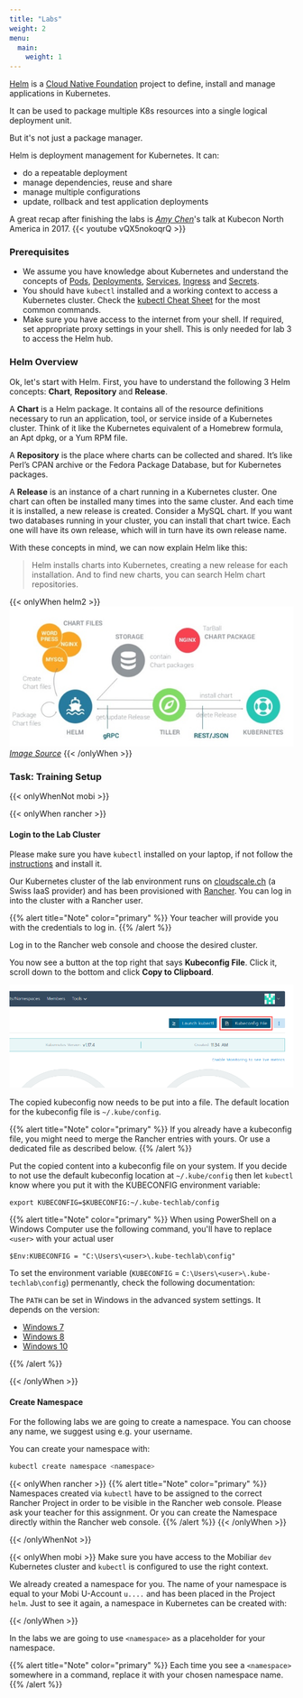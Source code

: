 ```yaml
---
title: "Labs"
weight: 2
menu:
  main:
    weight: 1
---
```


[Helm](https://github.com/helm/helm) is a [Cloud Native Foundation](https://www.cncf.io/) project to define, install and manage applications in Kubernetes.

It can be used to package multiple K8s resources into a single logical deployment unit.

But it's not just a package manager.

Helm is deployment management for Kubernetes. It can:

* do a repeatable deployment
* manage dependencies, reuse and share
* manage multiple configurations
* update, rollback and test application deployments

A great recap after finishing the labs is *[Amy Chen](https://twitter.com/TheAmyCode)*'s talk at Kubecon North America in 2017.
{{< youtube vQX5nokoqrQ >}}


### Prerequisites

* We assume you have knowledge about Kubernetes and understand the concepts of [Pods](https://kubernetes.io/docs/concepts/workloads/pods/pod/), [Deployments](https://kubernetes.io/docs/concepts/workloads/controllers/deployment/), [Services](https://kubernetes.io/docs/concepts/services-networking/service/), [Ingress](https://kubernetes.io/docs/concepts/services-networking/ingress/) and [Secrets](https://kubernetes.io/docs/concepts/services-networking/service/).
* You should have `kubectl` installed and a working context to access a Kubernetes cluster. Check the [kubectl Cheat Sheet](https://kubernetes.io/docs/reference/kubectl/cheatsheet/) for the most common commands.
* Make sure you have access to the internet from your shell. If required, set appropriate proxy settings in your shell. This is only needed for lab 3 to access the Helm hub.


### Helm Overview

Ok, let's start with Helm.
First, you have to understand the following 3 Helm concepts: **Chart**, **Repository** and **Release**.

A **Chart** is a Helm package. It contains all of the resource definitions necessary to run an application, tool, or service inside of a Kubernetes cluster. Think of it like the Kubernetes equivalent of a Homebrew formula, an Apt dpkg, or a Yum RPM file.

A **Repository** is the place where charts can be collected and shared. It’s like Perl’s CPAN archive or the Fedora Package Database, but for Kubernetes packages.

A **Release** is an instance of a chart running in a Kubernetes cluster. One chart can often be installed many times into the same cluster. And each time it is installed, a new release is created. Consider a MySQL chart. If you want two databases running in your cluster, you can install that chart twice. Each one will have its own release, which will in turn have its own release name.

With these concepts in mind, we can now explain Helm like this:

> Helm installs charts into Kubernetes, creating a new release for each installation. And to find new charts, you can search Helm chart repositories.

{{< onlyWhen helm2 >}}
![Helm Architecture](architecture.png)
*[Image Source](https://www.slideshare.net/alexLM/helm-application-deployment-management-for-kubernetes)*
{{< /onlyWhen >}}


### Task: Training Setup

{{< onlyWhenNot mobi >}}

{{< onlyWhen rancher >}}


#### Login to the Lab Cluster

Please make sure you have `kubectl` installed on your laptop, if not follow the [instructions](https://kubernetes-basics.training.acend.ch/docs/02/) and install it.

Our Kubernetes cluster of the lab environment runs on [cloudscale.ch](https://cloudscale.ch) (a Swiss IaaS provider) and has been provisioned with [Rancher](https://rancher.com/). You can log in into the cluster with a Rancher user.

{{% alert title="Note" color="primary" %}}
Your teacher will provide you with the credentials to log in.
{{% /alert %}}

Log in to the Rancher web console and choose the desired cluster.

You now see a button at the top right that says **Kubeconfig File**. Click it, scroll down to the bottom and click **Copy to Clipboard**.

![Download kubeconfig File](kubectlconfigfilebutton.png)

The copied kubeconfig now needs to be put into a file. The default location for the kubeconfig file is `~/.kube/config`.

{{% alert title="Note" color="primary" %}}
If you already have a kubeconfig file, you might need to merge the Rancher entries with yours. Or use a dedicated file as described below.
{{% /alert %}}

Put the copied content into a kubeconfig file on your system.
If you decide to not use the default kubeconfig location at `~/.kube/config` then let `kubectl` know where you put it with the KUBECONFIG environment variable:

```
export KUBECONFIG=$KUBECONFIG:~/.kube-techlab/config
```

{{% alert title="Note" color="primary" %}} When using PowerShell on a Windows Computer use the following command, you'll have to replace `<user>` with your actual user

```
$Env:KUBECONFIG = "C:\Users\<user>\.kube-techlab\config"
```

To set the environment variable (`KUBECONFIG` = `C:\Users\<user>\.kube-techlab\config`) permenantly, check the following documentation:

The `PATH` can be set in Windows in the advanced system settings. It depends on the version:

* [Windows 7](http://geekswithblogs.net/renso/archive/2009/10/21/how-to-set-the-windows-path-in-windows-7.aspx)
* [Windows 8](http://www.itechtics.com/customize-windows-environment-variables/)
* [Windows 10](http://techmixx.de/windows-10-umgebungsvariablen-bearbeiten/)

{{% /alert %}}


{{< /onlyWhen >}}


#### Create Namespace

For the following labs we are going to create a namespace. You can choose any name, we suggest using e.g. your username.

You can create your namespace with:

```bash
kubectl create namespace <namespace>
```

{{< onlyWhen rancher >}}
{{% alert title="Note" color="primary" %}}
Namespaces created via `kubectl` have to be assigned to the correct Rancher Project in order to be visible in the Rancher web console. Please ask your teacher for this assignment. Or you can create the Namespace directly within the Rancher web console.
{{% /alert %}}
{{< /onlyWhen >}}

{{< /onlyWhenNot >}}

{{< onlyWhen mobi >}}
Make sure you have access to the Mobiliar `dev` Kubernetes cluster and `kubectl` is configured to use the right context.

We already created a namespace for you. The name of your namespace is equal to your Mobi U-Account `u....` and has been placed in the Project `helm`.
Just to see it again, a namespace in Kubernetes can be created with:

{{< /onlyWhen >}}

In the labs we are going to use `<namespace>` as a placeholder for your namespace.

{{% alert title="Note" color="primary" %}}
Each time you see a `<namespace>` somewhere in a command, replace it with your chosen namespace name.
{{% /alert %}}

